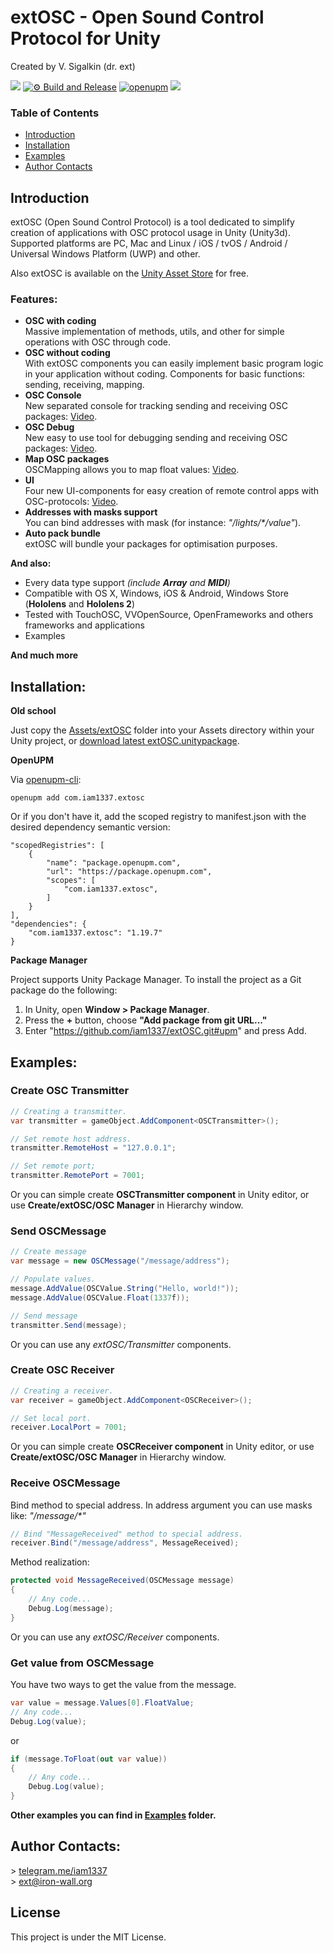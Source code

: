 # extOSC - Open Sound Control Protocol for Unity

Created by V. Sigalkin (dr. ext)

![](https://img.shields.io/badge/unity-2018.3%20or%20later-green.svg)
[![⚙ Build and Release](https://github.com/Iam1337/extOSC/actions/workflows/ci.yml/badge.svg)](https://github.com/Iam1337/extOSC/actions/workflows/ci.yml)
[![openupm](https://img.shields.io/npm/v/com.iam1337.extosc?label=openupm&registry_uri=https://package.openupm.com)](https://openupm.com/packages/com.iam1337.extosc/)
[![](https://img.shields.io/github/license/iam1337/extOSC.svg)](https://github.com/Iam1337/extOSC/blob/master/LICENSE)

### Table of Contents
- [Introduction](#introduction)
- [Installation](#installation)
- [Examples](#examples)
- [Author Contacts](#author-contacts)

## Introduction
extOSC (Open Sound Control Protocol) is a tool dedicated to simplify creation of applications with OSC protocol usage in Unity (Unity3d). Supported platforms are PC, Mac and Linux / iOS / tvOS / Android / Universal Windows Platform (UWP) and other.

Also extOSC  is available on the [Unity Asset Store](http://u3d.as/ADA) for free.

### Features:

- **OSC with coding**<br>
Massive implementation of methods, utils, and other for simple operations with OSС through code.
- **OSC without coding**<br>
With extOSC components you can easily implement basic program logic in your application without coding. Components for basic functions: sending, receiving, mapping.
- **OSC Console**<br>
New separated console for tracking sending and receiving OSC packages:
[Video](https://www.youtube.com/watch?v=ihVw6v2Meto).
- **OSC Debug**<br>
New easy to use tool for debugging sending and receiving OSC packages:
[Video](https://www.youtube.com/watch?v=PU2oSwbbliE).
- **Map OSC packages**<br>
OSCMapping allows you to map float values:
[Video](https://www.youtube.com/watch?v=73Hjglgx6ss).
- **UI**<br>
Four new UI-components for easy creation of remote control apps with OSC-protocols:
[Video](https://www.youtube.com/watch?v=phV4Y8Go0_U).
- **Addresses with masks support**<br>
You can bind addresses with mask (for instance: *"/lights/\*/value"*).
- **Auto pack bundle**<br>
extOSC will bundle your packages for optimisation purposes.

**And also:**

- Every data type support *(include **Array** and **MIDI**)*
- Compatible with OS X, Windows, iOS & Android, Windows Store (**Hololens** and **Hololens 2**)
- Tested with TouchOSC, VVOpenSource, OpenFrameworks and others frameworks and applications
- Examples

**And much more**

## Installation:
**Old school**

Just copy the [Assets/extOSC](Assets/extOSC) folder into your Assets directory within your Unity project, or [download latest extOSC.unitypackage](https://github.com/iam1337/extOSC/releases).

**OpenUPM**

Via [openupm-cli](https://github.com/openupm/openupm-cli):<br>
```
openupm add com.iam1337.extosc
```

Or if you don't have it, add the scoped registry to manifest.json with the desired dependency semantic version:
```
"scopedRegistries": [
	{
		"name": "package.openupm.com",
		"url": "https://package.openupm.com",
		"scopes": [
			"com.iam1337.extosc",
		]
	}
],
"dependencies": {
	"com.iam1337.extosc": "1.19.7"
}
```

**Package Manager**

Project supports Unity Package Manager. To install the project as a Git package do the following:

1. In Unity, open **Window > Package Manager**.
2. Press the **+** button, choose **"Add package from git URL..."**
3. Enter "https://github.com/iam1337/extOSC.git#upm" and press Add.

## Examples:
### Create OSC Transmitter
```c#
// Creating a transmitter.
var transmitter = gameObject.AddComponent<OSCTransmitter>();

// Set remote host address.
transmitter.RemoteHost = "127.0.0.1";    

// Set remote port;
transmitter.RemotePort = 7001;         
```
Or you can simple create **OSCTransmitter component** in Unity editor, or use **Create/extOSC/OSC Manager** in Hierarchy window.

### Send OSCMessage
```c#
// Create message
var message = new OSCMessage("/message/address");

// Populate values.
message.AddValue(OSCValue.String("Hello, world!"));
message.AddValue(OSCValue.Float(1337f));

// Send message
transmitter.Send(message);      
```
Or you can use any *extOSC/Transmitter* components.

### Create OSC Receiver
```c#
// Creating a receiver.
var receiver = gameObject.AddComponent<OSCReceiver>(); 

// Set local port.
receiver.LocalPort = 7001;            
```
Or you can simple create **OSCReceiver component** in Unity editor, or use **Create/extOSC/OSC Manager** in Hierarchy window.

### Receive OSCMessage
Bind method to special address. In address argument you can use masks like: *"/message/\*"*
```c#
// Bind "MessageReceived" method to special address.
receiver.Bind("/message/address", MessageReceived);     
```
Method realization:
```c#
protected void MessageReceived(OSCMessage message)
{
	// Any code...
	Debug.Log(message);
}
```
Or you can use any *extOSC/Receiver* components.<br>

### Get value from OSCMessage
You have two ways to get the value from the message.
```c#
var value = message.Values[0].FloatValue;
// Any code...
Debug.Log(value);
```
or
```c#
if (message.ToFloat(out var value))  
{
	// Any code...
	Debug.Log(value);
}
```

**Other examples you can find in [Examples](Assets/extOSC/Examples) folder.**

## Author Contacts:
\> [telegram.me/iam1337](http://telegram.me/iam1337) <br>
\> [ext@iron-wall.org](mailto:ext@iron-wall.org)

## License
This project is under the MIT License.
